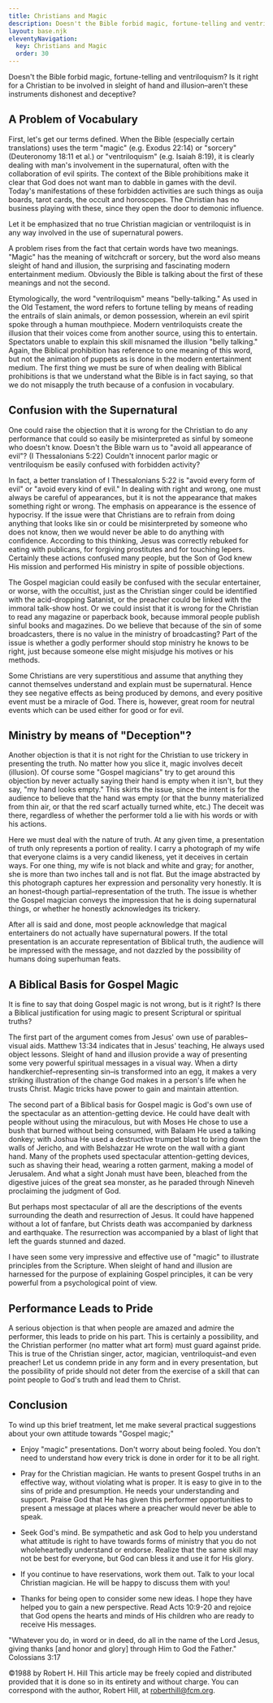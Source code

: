 ```yaml
---
title: Christians and Magic
description: Doesn't the Bible forbid magic, fortune-telling and ventriloquism? Is it right for a Christian to be involved in sleight of hand and illusion?
layout: base.njk
eleventyNavigation:
  key: Christians and Magic
  order: 30
---
```


Doesn't the Bible forbid magic, fortune-telling and ventriloquism? Is it right for a Christian to be involved in sleight of hand and illusion–aren't these instruments dishonest and deceptive?

## A Problem of Vocabulary

First, let's get our terms defined. When the Bible (especially certain translations) uses the term "magic" (e.g. Exodus 22:14) or "sorcery" (Deuteronomy 18:11 et al.) or "ventriloquism" (e.g. Isaiah 8:19), it is clearly dealing with man's involvement in the supernatural, often with the collaboration of evil spirits. The context of the Bible prohibitions make it clear that God does not want man to dabble in games with the devil. Today's manifestations of these forbidden activities are such things as ouija boards, tarot cards, the occult and horoscopes. The Christian has no business playing with these, since they open the door to demonic influence.

Let it be emphasized that no true Christian magician or ventriloquist is in any way involved in the use of supernatural powers.

A problem rises from the fact that certain words have two meanings. "Magic" has the meaning of witchcraft or sorcery, but the word also means sleight of hand and illusion, the surprising and fascinating modern entertainment medium. Obviously the Bible is talking about the first of these meanings and not the second.

Etymologically, the word "ventriloquism" means "belly-talking." As used in the Old Testament, the word refers to fortune telling by means of reading the entrails of slain animals, or demon possession, wherein an evil spirit spoke through a human mouthpiece. Modern ventriloquists create the illusion that their voices come from another source, using this to entertain. Spectators unable to explain this skill misnamed the illusion "belly talking." Again, the Biblical prohibition has reference to one meaning of this word, but not the animation of puppets as is done in the modern entertainment medium. The first thing we must be sure of when dealing with Biblical prohibitions is that we understand what the Bible is in fact saying, so that we do not misapply the truth because of a confusion in vocabulary.

## Confusion with the Supernatural

One could raise the objection that it is wrong for the Christian to do any performance that could so easily be misinterpreted as sinful by someone who doesn't know. Doesn't the Bible warn us to "avoid all appearance of evil"? (I Thessalonians 5:22) Couldn't innocent parlor magic or ventriloquism be easily confused with forbidden activity?

In fact, a better translation of I Thessalonians 5:22 is "avoid every form of evil" or "avoid every kind of evil." In dealing with right and wrong, one must always be careful of appearances, but it is not the appearance that makes something right or wrong. The emphasis on appearance is the essence of hypocrisy. If the issue were that Christians are to refrain from doing anything that looks like sin or could be misinterpreted by someone who does not know, then we would never be able to do anything with confidence. According to this thinking, Jesus was correctly rebuked for eating with publicans, for forgiving prostitutes and for touching lepers. Certainly these actions confused many people, but the Son of God knew His mission and performed His ministry in spite of possible objections.

The Gospel magician could easily be confused with the secular entertainer, or worse, with the occultist, just as the Christian singer could be identified with the acid-dropping Satanist, or the preacher could be linked with the immoral talk-show host. Or we could insist that it is wrong for the Christian to read any magazine or paperback book, because immoral people publish sinful books and magazines. Do we believe that because of the sin of some broadcasters, there is no value in the ministry of broadcasting? Part of the issue is whether a godly performer should stop ministry he knows to be right, just because someone else might misjudge his motives or his methods.

Some Christians are very superstitious and assume that anything they cannot themselves understand and explain must be supernatural. Hence they see negative effects as being produced by demons, and every positive event must be a miracle of God. There is, however, great room for neutral events which can be used either for good or for evil.

## Ministry by means of "Deception"?

Another objection is that it is not right for the Christian to use trickery in presenting the truth. No matter how you slice it, magic involves deceit (illusion). Of course some "Gospel magicians" try to get around this objection by never actually saying their hand is empty when it isn't, but they say, "my hand looks empty." This skirts the issue, since the intent is for the audience to believe that the hand was empty (or that the bunny materialized from thin air, or that the red scarf actually turned white, etc.) The deceit was there, regardless of whether the performer told a lie with his words or with his actions.

Here we must deal with the nature of truth. At any given time, a presentation of truth only represents a portion of reality. I carry a photograph of my wife that everyone claims is a very candid likeness, yet it deceives in certain ways. For one thing, my wife is not black and white and gray; for another, she is more than two inches tall and is not flat. But the image abstracted by this photograph captures her expression and personality very honestly. It is an honest–though partial–representation of the truth. The issue is whether the Gospel magician conveys the impression that he is doing supernatural things, or whether he honestly acknowledges its trickery.

After all is said and done, most people acknowledge that magical entertainers do not actually have supernatural powers. If the total presentation is an accurate representation of Biblical truth, the audience will be impressed with the message, and not dazzled by the possibility of humans doing superhuman feats.

## A Biblical Basis for Gospel Magic

It is fine to say that doing Gospel magic is not wrong, but is it right? Is there a Biblical justification for using magic to present Scriptural or spiritual truths?

The first part of the argument comes from Jesus' own use of parables–visual aids. Matthew 13:34 indicates that in Jesus' teaching, He always used object lessons. Sleight of hand and illusion provide a way of presenting some very powerful spiritual messages in a visual way. When a dirty handkerchief–representing sin–is transformed into an egg, it makes a very striking illustration of the change God makes in a person's life when he trusts Christ. Magic tricks have power to gain and maintain attention.

The second part of a Biblical basis for Gospel magic is God's own use of the spectacular as an attention-getting device. He could have dealt with people without using the miraculous, but with Moses He chose to use a bush that burned without being consumed, with Balaam He used a talking donkey; with Joshua He used a destructive trumpet blast to bring down the walls of Jericho, and with Belshazzar He wrote on the wall with a giant hand. Many of the prophets used spectacular attention-getting devices, such as shaving their head, wearing a rotten garment, making a model of Jerusalem. And what a sight Jonah must have been, bleached from the digestive juices of the great sea monster, as he paraded through Nineveh proclaiming the judgment of God.

But perhaps most spectacular of all are the descriptions of the events surrounding the death and resurrection of Jesus. It could have happened without a lot of fanfare, but Christs death was accompanied by darkness and earthquake. The resurrection was accompanied by a blast of light that left the guards stunned and dazed.

I have seen some very impressive and effective use of "magic" to illustrate principles from the Scripture. When sleight of hand and illusion are harnessed for the purpose of explaining Gospel principles, it can be very powerful from a psychological point of view.

## Performance Leads to Pride

A serious objection is that when people are amazed and admire the performer, this leads to pride on his part. This is certainly a possibility, and the Christian performer (no matter what art form) must guard against pride. This is true of the Christian singer, actor, magician, ventriloquist–and even preacher! Let us condemn pride in any form and in every presentation, but the possibility of pride should not deter from the exercise of a skill that can point people to God's truth and lead them to Christ.

## Conclusion

To wind up this brief treatment, let me make several practical suggestions about your own attitude towards "Gospel magic;"

* Enjoy "magic" presentations. Don't worry about being fooled. You don't need to understand how every trick is done in order for it to be all right.

* Pray for the Christian magician. He wants to present Gospel truths in an effective way, without violating what is proper. It is easy to give in to the sins of pride and presumption. He needs your understanding and support. Praise God that He has given this performer opportunities to present a message at places where a preacher would never be able to speak.

* Seek God's mind. Be sympathetic and ask God to help you understand what attitude is right to have towards forms of ministry that you do not wholeheartedly understand or endorse. Realize that the same skill may not be best for everyone, but God can bless it and use it for His glory.

* If you continue to have reservations, work them out. Talk to your local Christian magician. He will be happy to discuss them with you!

* Thanks for being open to consider some new ideas. I hope they have helped you to gain a new perspective. Read Acts 10:9-20 and rejoice that God opens the hearts and minds of His children who are ready to receive His messages.

"Whatever you do, in word or in deed, do all in the name of the Lord Jesus, giving thanks [and honor and glory] through Him to God the Father." Colossians 3:17

©1988 by Robert H. Hill This article may be freely copied and distributed provided that it is done so in its entirety and without charge. You can correspond with the author, Robert Hill, at roberthill@fcm.org.
